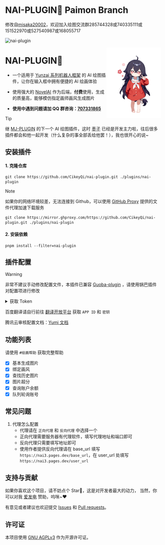 # NAI-PLUGIN🍓 Paimon Branch

修改自[misaka20002](https://github.com/misaka20002)，欢迎加入绘图交流群285744328或740335111或151522970或527540987或168055717

![nai-plugin](https://socialify.git.ci/CikeyQi/nai-plugin/image?description=1&font=Raleway&forks=1&issues=1&language=1&name=1&owner=1&pattern=Circuit%20Board&pulls=1&stargazers=1&theme=Auto)

<img decoding="async" align=right src="resources/readme/girl.png" width="35%">

# NAI-PLUGIN🍓

- 一个适用于 [Yunzai 系列机器人框架](https://github.com/yhArcadia/Yunzai-Bot-plugins-index) 的 AI 绘图插件，让你在输入框中拥有便捷的 AI 绘画体验

- 使用强大的 [NovelAI](https://novelai.net) 作为后端，**付费**使用，生成的质量高，能够模仿指定画师画风生成图片

- **使用中遇到问题请加 QQ 群咨询：[707331865](https://qm.qq.com/q/TXTIS9KhO2)**

> [!TIP]
> 继 [MJ-PLUGIN](https://github.com/CikeyQi/mj-plugin) 的下一个 AI 绘图插件，这时 [枣子](https://github.com/erzaozi) 已经是开发主力啦，往后很多插件都会和他一起开发（什么复杂的事全部丢给他罢！），我也很开心的说~

## 安装插件

#### 1. 克隆仓库

```
git clone https://github.com/CikeyQi/nai-plugin.git ./plugins/nai-plugin
```

> [!NOTE]
> 如果你的网络环境较差，无法连接到 Github，可以使用 [GitHub Proxy](https://mirror.ghproxy.com/) 提供的文件代理加速下载服务
>
> ```
> git clone https://mirror.ghproxy.com/https://github.com/CikeyQi/nai-plugin.git ./plugins/nai-plugin
> ```

#### 2. 安装依赖

```
pnpm install --filter=nai-plugin
```

## 插件配置

> [!WARNING]
> 非常不建议手动修改配置文件，本插件已兼容 [Guoba-plugin](https://github.com/guoba-yunzai/guoba-plugin) ，请使用锅巴插件对配置项进行修改

<details> <summary>获取 Token</summary>

1. 登录 [NovelAI](https://novelai.net/login)

2. 打开 [NovelAI](https://novelai.net/stories)

3. 复制 Token</br><img src="./resources/readme/tokenstep.gif" width="100%" height="100%" alt="get_token">

</details>

百度翻译请自行前往 [翻译开放平台](https://api.fanyi.baidu.com/api/trans/product/desktop) 获取 `APP ID` 和 `密钥`

腾讯云审核配置文档：[Yumi 文档](https://docs.yunzai.art/plugins/nai-plugin/configuration/configuration2.html)

## 功能列表

请使用 `#绘画帮助` 获取完整帮助

- [x] 基本生成图片
- [x] 绑定画风
- [x] 查找历史图片
- [x] 图片超分
- [x] 查询账户余额
- [x] 队列轮询账号

## 常见问题

1. 代理怎么配置
   - 代理请在 `正向代理` 和 `反向代理` 中选择一个
   - 正向代理需要服务器有代理软件，填写代理地址和端口即可
   - 反向代理只需要填写地址即可
   - 使用作者提供反向代理请在 base_url 填写`https://nai3.pages.dev/base_url`，在 user_url 处填写`https://nai3.pages.dev/user_url`

## 支持与贡献

如果你喜欢这个项目，请不妨点个 Star🌟，这是对开发者最大的动力， 当然，你可以对我 [爱发电](https://afdian.net/a/sumoqi) 赞助，呜咪~❤️

有意见或者建议也欢迎提交 [Issues](https://github.com/CikeyQi/nai-plugin/issues) 和 [Pull requests](https://github.com/CikeyQi/nai-plugin/pulls)。

## 许可证

本项目使用 [GNU AGPLv3](https://choosealicense.com/licenses/agpl-3.0/) 作为开源许可证。

